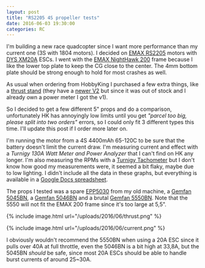 ```yaml
---
layout: post
title: "RS2205 4S propeller tests"
date: 2016-06-03 19:30:00
categories: RC
---
```

I'm building a new race quadcopter since I want more performance than my current
one (3S with 1804 motors). I decided on [EMAX RS2205](http://www.hobbyking.com/hobbyking/store/uh_viewitem.asp?idproduct=99497)
motors with [DYS XM20A](http://www.hobbyking.com/hobbyking/store/uh_viewitem.asp?idproduct=101113)
ESCs. I went with the [EMAX NightHawk 200](http://www.hobbyking.com/hobbyking/store/uh_viewitem.asp?idproduct=96498)
frame because I like the lower top plate to keep the CG close to the center. The
4mm bottom plate should be strong enough to hold for most crashes as well.

As usual when ordering from HobbyKing I purchased a few extra things, like a
[thrust stand](http://www.hobbyking.com/hobbyking/store/uh_viewitem.asp?idproduct=77117)
(they have a [newer V2](http://www.hobbyking.com/hobbyking/store/uh_viewitem.asp?idproduct=84691)
but since it was out of stock and I already own a power meter I got the v1).

So I decided to get a few different 5" props and do a comparison, unfortunately
HK has annoyingly low limits until you get _"parcel too big, please split into
two orders"_ errors, so I could only fit 3 different types this time. I'll update
this post if I order more later on.

I'm running the motor from a 4S 4400mAh 65-120C to be sure that the battery
doesn't limit the current draw. I'm measuring current and effect with a
_Turnigy 130A Watt Meter and Power Analyzer_ that I can't find on HK any longer.
I'm also measuring the RPMs with a [Turnigy Tachometer](http://www.hobbyking.com/hobbyking/store/uh_viewitem.asp?idproduct=33947)
but I don't know how good my measurements were, it seemed a bit flaky, maybe due
to low lighting. I didn't include all the data in these graphs, but everything
is available in a [Google Docs spreadsheet](https://docs.google.com/spreadsheets/d/1AJzXWzlRQFTS82IgvHtQYzruaN4Fn8vfWq5LlZIzqk8/edit?usp=sharing).

The props I tested was a spare [EPP5030](http://www.rcmart.hk/5x3-epp5030-counter-rotating-propellers-gm-series-ccw-black-4pcs-p-7029.html)
from my old machine, a [Gemfan 5045BN](http://www.hobbyking.com/hobbyking/store/uh_viewitem.asp?idproduct=101166),
a [Gemfan 5046BN](http://www.hobbyking.com/hobbyking/store/uh_viewitem.asp?idproduct=89341)
and a brutal [Gemfan 5550BN](http://www.hobbyking.com/hobbyking/store/uh_viewitem.asp?idproduct=96602).
Note that the 5550 will not fit the EMAX 200 frame since it's too large at 5,5".

{% include image.html url="/uploads/2016/06/thrust.png" %}

{% include image.html url="/uploads/2016/06/current.png" %}

I obviously wouldn't recommend the 5550BN when using a 20A ESC since it pulls over
40A at full throttle, even the 5046BN is a bit high at 33,8A, but the 5045BN
_should_ be safe, since most 20A ESCs should be able to handle burst currents of
around 25~30A.

